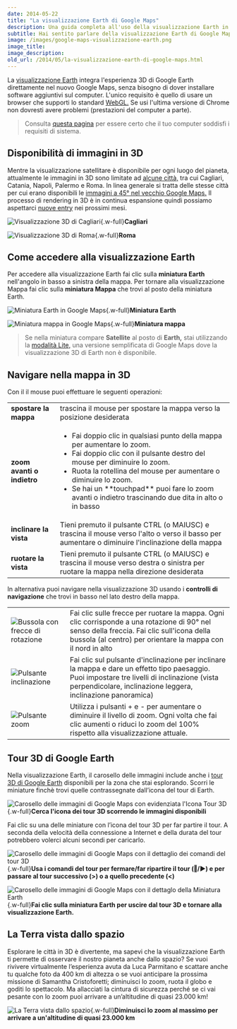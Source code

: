 ```yaml
---
date: 2014-05-22
title: "La visualizzazione Earth di Google Maps"
description: Una guida completa all'uso della visualizzazione Earth in Google Maps.
subtitle: Hai sentito parlare della visualizzazione Earth di Google Maps? In questo guida ti spiego come usarla per esplorare in 3D una città e per guardare la Terra come non l’avevi mai vista prima.
image: /images/google-maps-visualizzazione-earth.png
image_title:
image_description:
old_url: /2014/05/la-visualizzazione-earth-di-google-maps.html
---
```


La [visualizzazione Earth](https://support.google.com/maps/answer/3093427) integra l'esperienza 3D di Google Earth direttamente nel nuovo Google Maps, senza bisogno di dover installare software aggiuntivi sul computer. L'unico requisito è quello di usare un browser che supporti lo standard [WebGL.](http://it.wikipedia.org/wiki/WebGL) Se usi l'ultima versione di Chrome non dovresti avere problemi (prestazioni del computer a parte).

> Consulta [questa pagina](https://support.google.com/maps/answer/3096703) per essere certo che il tuo computer soddisfi i requisiti di sistema.

## Disponibilità di immagini in 3D

Mentre la visualizzazione satellitare è disponibile per ogni luogo del pianeta, attualmente le immagini in 3D sono limitate ad [alcune città,](https://support.google.com/maps/answer/2789536) tra cui Cagliari, Catania, Napoli, Palermo e Roma. In linea generale si tratta delle stesse città per cui erano disponibili le [immagini a 45° nel vecchio Google Maps.](https://maps.google.com/maps/ms?msid=202754851668298126921.00048ad05c320f746f5c2&msa=0&ll=41.492121,12.128906&spn=10.249356,21.643066) Il processo di rendering in 3D è in continua espansione quindi possiamo aspettarci [nuove entry](http://google-latlong.blogspot.it/2012/06/take-flight-through-new-3d-cities-on.html) nei prossimi mesi.

![Visualizzazione 3D di Cagliari](/images/google-maps-visualizzazione-earth-cagliari.png "Visualizzazione 3D di Cagliari"){.w-full}**Cagliari**

![Visualizzazione 3D di Roma](/images/google-maps-visualizzazione-earth-roma.png "Visualizzazione 3D di Roma"){.w-full}**Roma**

## Come accedere alla visualizzazione Earth

Per accedere alla visualizzazione Earth fai clic sulla **miniatura Earth** nell'angolo in basso a sinistra della mappa. Per tornare alla visualizzazione Mappa fai clic sulla **miniatura Mappa** che trovi al posto della miniatura Earth.

![Miniatura Earth in Google Maps](/images/google-maps-visualizzazione-earth-miniatura-earth.png "Fai clic sulla miniatura Earth per passare alla visualizzazione 3D della mappa"){.w-full}**Miniatura Earth**

![Miniatura mappa in Google Maps](/images/google-maps-visualizzazione-earth-miniatura-mappa.png "Fai clic sulla miniatura Mappa per tornare alla visualizzazione classica della mappa"){.w-full}**Miniatura mappa**

> Se nella miniatura compare **Satellite** al posto di **Earth,** stai utilizzando la [modalità Lite,](/google-maps/tips-and-tricks/google-maps-modalita-lite/) una versione semplificata di Google Maps dove la visualizzazione 3D di Earth non è disponibile.

## Navigare nella mappa in 3D

Con il il mouse puoi effettuare le seguenti operazioni:

<table>
<tr>
  <td><strong>spostare la mappa</strong></td>
  <td>trascina il mouse per spostare la mappa verso la posizione desiderata</td>
</tr>
<tr>
  <td class="w-1/3"><strong>zoom avanti o indietro</strong></td>
  <td>
    <ul>
      <li>Fai doppio clic in qualsiasi punto della mappa per aumentare lo zoom.</li>
      <li>Fai doppio clic con il pulsante destro del mouse per diminuire lo zoom.</li>
      <li>Ruota la rotellina del mouse per aumentare o diminuire lo zoom.</li>
      <li>Se hai un **touchpad** puoi fare lo zoom avanti o indietro trascinando due dita  in alto o in basso</li>
    </ul>
  </td>
</tr>
<tr>
  <td><strong>inclinare la vista</strong></td>
  <td>Tieni premuto il pulsante CTRL (o MAIUSC) e trascina il mouse verso l'alto o verso il basso per aumentare o diminuire l'inclinazione della mappa</td>
</tr>
<tr>
  <td><strong>ruotare la vista</strong></td>
  <td>Tieni premuto il pulsante CTRL (o MAIUSC) e trascina il mouse verso destra o sinistra per ruotare la mappa nella direzione desiderata</td>
</tr>
</table>

In alternativa puoi navigare nella visualizzazione 3D usando i **controlli di navigazione** che trovi in basso nel lato destro della mappa.

<table>
  <tr>
    <td class="w-1/3"><img alt="Bussola con frecce di rotazione" src="/images/google-maps-visualizzazione-earth-pulsante-bussola-frecce-rotazione.png" sizes="54px"></td>
    <td>Fai clic sulle frecce per ruotare la mappa. Ogni clic corrisponde a una rotazione di 90° nel senso della freccia. Fai clic sull'icona della bussola (al centro) per orientare la mappa con il nord in alto</td>
  </tr>
  <tr>
    <td><img alt="Pulsante inclinazione" src="/images/google-maps-visualizzazione-earth-pulsante-inclinazione.png" sizes="32px"></td>
    <td>Fai clic sul pulsante d'inclinazione per inclinare la mappa e dare un effetto tipo paesaggio. Puoi impostare tre livelli di inclinazione (vista perpendicolare, inclinazione leggera, inclinazione panoramica)</td>
  </tr>
  <tr>
    <td><img alt="Pulsante zoom" src="/images/google-maps-visualizzazione-earth-pulsanti-zoom.png" sizes="32px"></td>
    <td>Utilizza i pulsanti + e - per aumentare o diminuire il livello di zoom. Ogni volta che fai clic aumenti o riduci lo zoom del 100% rispetto alla visualizzazione attuale.</td>
  </tr>
</table>

## Tour 3D di Google Earth

Nella visualizzazione Earth, il carosello delle immagini include anche i [tour 3D di Google Earth](https://www.google.com/earth/explore/showcase/) disponibili per la zona che stai esplorando. Scorri le miniature finchè trovi quelle contrassegnate dall’icona del tour di Earth.

![Carosello delle immagini di Google Maps con evidenziata l'Icona Tour 3D](/images/google-maps-carosello-immagini-tour-3D-google-earth.png "Carosello delle immagini"){.w-full}**Cerca l'icona dei tour 3D scorrendo le immagini disponibili**

Fai clic su una delle miniature con l’icona del tour 3D per far partire il tour. A seconda della velocità della connessione a Internet e della durata del tour potrebbero volerci alcuni secondi per caricarlo.

![Carosello delle immagini di Google Maps con il dettaglio dei comandi del tour 3D](/images/google-maps-carosello-immagini-comandi-tour-3D-google-earth.png "Comandi del tour 3D"){.w-full}**Usa i comandi del tour per fermare/far ripartire il tour (‖/►) e per passare al tour successivo (>) o a quello precedente (<)**

![Carosello delle immagini di Google Maps con il dettaglo della Miniatura Earth](/images/google-maps-carosello-immagini-comandi-tour-3D-google-earth-miniatura-earth.png "La miniatura Earth si trova dopo la mappa nel carosello delle immagini"){.w-full}**Fai clic sulla miniatura Earth per uscire dal tour 3D e tornare alla visualizzazione Earth.**

## La Terra vista dallo spazio

Esplorare le città in 3D è divertente, ma sapevi che la visualizzazione Earth ti permette di osservare il nostro pianeta anche dallo spazio? Se vuoi rivivere virtualmente l’esperienza avuta da Luca Parmitano e scattare anche tu qualche foto da 400 km di altezza o se vuoi anticipare la prossima missione di Samantha Cristoforetti; diminuisci lo zoom, ruota il globo e goditi lo spettacolo. Ma allacciati la cintura di sicurezza perché se ci vai pesante con lo zoom puoi arrivare a un’altitudine di quasi 23.000 km!

![La Terra vista dallo spazio](/images/google-maps-visualizzazione-earth-esplora-spazio.png "La Terra vista dallo spazio"){.w-full}**Diminuisci lo zoom al massimo per arrivare a un'altitudine di quasi 23.000 km**
